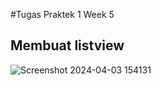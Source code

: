 #Tugas Praktek 1 Week 5

## Membuat listview

![Screenshot 2024-04-03 154131](https://github.com/masaep/Tugas_Aplikasi_Perangkat_Bergerak/assets/116326458/b3d0c655-fd9c-490c-9595-2422a2fc356d)
